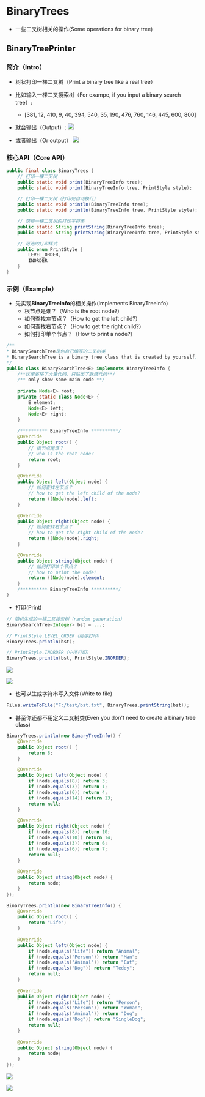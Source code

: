 # BinaryTrees
- 一些二叉树相关的操作(Some operations for binary tree)

## BinaryTreePrinter
### 简介（Intro）
- 树状打印一棵二叉树（Print a binary tree like a real tree）
- 比如输入一棵二叉搜索树（For exampe, if you input a binary search tree）: 
  -  [381, 12, 410, 9, 40, 394, 540, 35, 190, 476, 760, 146, 445, 600, 800]
- 就会输出（Output）:
  ![](https://img2018.cnblogs.com/blog/497279/201904/497279-20190406094223007-512106824.png)

- 或者输出（Or output）
  ![](https://img2018.cnblogs.com/blog/497279/201904/497279-20190406094237106-573651641.png)

### 核心API（Core API）
```java
public final class BinaryTrees {
	// 打印一棵二叉树
	public static void print(BinaryTreeInfo tree);
	public static void print(BinaryTreeInfo tree, PrintStyle style);

	// 打印一棵二叉树（打印完自动换行）
	public static void println(BinaryTreeInfo tree);
	public static void println(BinaryTreeInfo tree, PrintStyle style);

	// 获得一棵二叉树的打印字符串
	public static String printString(BinaryTreeInfo tree);
	public static String printString(BinaryTreeInfo tree, PrintStyle style);

	// 可选的打印样式
	public enum PrintStyle {
		LEVEL_ORDER, 
		INORDER
	}
}
```

### 示例（Example）
- 先实现**BinaryTreeInfo**的相关操作(Implements BinaryTreeInfo)
  - 根节点是谁？（Who is the root node?）
  - 如何查找左节点？（How to get the left child?）
  - 如何查找右节点？（How to get the right child?）
  - 如何打印单个节点？（How to print a node?）
```java
/**
* BinarySearchTree是你自己编写的二叉树类
* BinarySearchTree is a binary tree class that is created by yourself.
*/
public class BinarySearchTree<E> implements BinaryTreeInfo {
	/**这里省略了大量代码，只贴出了脉络代码**/
	/** only show some main code **/
	
	private Node<E> root;
	private static class Node<E> {
		E element;
		Node<E> left;
		Node<E> right;
	}
	
	/********** BinaryTreeInfo **********/
	@Override
	public Object root() {
		// 根节点是谁？
		// who is the root node?
		return root;
	}

	@Override
	public Object left(Object node) {
		// 如何查找左节点？
		// how to get the left child of the node?
		return ((Node)node).left;
	}

	@Override
	public Object right(Object node) {
		// 如何查找右节点？
		// how to get the right child of the node?
		return ((Node)node).right;
	}

	@Override
	public Object string(Object node) {
		// 如何打印单个节点？
		// how to print the node?
		return ((Node)node).element;
	}
	/********** BinaryTreeInfo **********/
}
```

- 打印(Print)
```java
// 随机生成的一棵二叉搜索树（random generation）
BinarySearchTree<Integer> bst = ...;

// PrintStyle.LEVEL_ORDER（层序打印）
BinaryTrees.println(bst); 

// PrintStyle.INORDER（中序打印）
BinaryTrees.println(bst, PrintStyle.INORDER);
```
![](https://img2018.cnblogs.com/blog/497279/201904/497279-20190406100039427-2136203746.png)

![](https://img2018.cnblogs.com/blog/497279/201904/497279-20190406100052330-1750592401.png)

- 也可以生成字符串写入文件(Write to file)
```java
Files.writeToFile("F:/test/bst.txt", BinaryTrees.printString(bst));
```

- 甚至你还都不用定义二叉树类(Even you don't need to create a binary tree class)
```java
BinaryTrees.println(new BinaryTreeInfo() {
	@Override
	public Object root() {
		return 8;
	}

	@Override
	public Object left(Object node) {
		if (node.equals(8)) return 3;
		if (node.equals(3)) return 1;
		if (node.equals(6)) return 4;
		if (node.equals(14)) return 13;
		return null;
	}

	@Override
	public Object right(Object node) {
		if (node.equals(8)) return 10;
		if (node.equals(10)) return 14;
		if (node.equals(3)) return 6;
		if (node.equals(6)) return 7;
		return null;
	}
	
	@Override
	public Object string(Object node) {
		return node;
	}
});

BinaryTrees.println(new BinaryTreeInfo() {
	@Override
	public Object root() {
		return "Life";
	}
	
	@Override
	public Object left(Object node) {
		if (node.equals("Life")) return "Animal";
		if (node.equals("Person")) return "Man";
		if (node.equals("Animal")) return "Cat";
		if (node.equals("Dog")) return "Teddy";
		return null;
	}
	
	@Override
	public Object right(Object node) {
		if (node.equals("Life")) return "Person";
		if (node.equals("Person")) return "Woman";
		if (node.equals("Animal")) return "Dog";
		if (node.equals("Dog")) return "SingleDog";
		return null;
	}
	
	@Override
	public Object string(Object node) {
		return node;
	}
});
```
![](https://img2018.cnblogs.com/blog/497279/201904/497279-20190406100247015-1301544281.png)

![](https://img2018.cnblogs.com/blog/497279/201904/497279-20190406100252563-950745142.png)